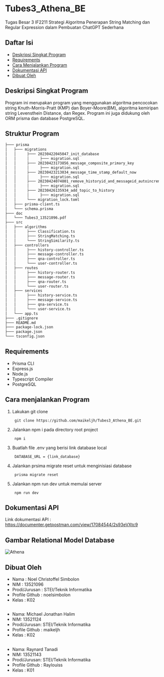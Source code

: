 # Tubes3_Athena_BE
Tugas Besar 3 IF2211 Strategi Algoritma Penerapan String Matching dan Regular Expression dalam Pembuatan ChatGPT Sederhana

## Daftar Isi
* [Deskripsi Singkat Program](#deskripsi-singkat-program)
* [Requirements](#requirements)
* [Cara Menjalankan Program](#cara-menjalankan-program)
* [Dokumentasi API](#dokumentasi-api)
* [Dibuat Oleh](#dibuat-oleh)

## Deskripsi Singkat Program
Program ini merupakan program yang menggunakan algoritma pencocokan string Knuth-Morris-Pratt (KMP) dan Boyer-Moore(BM), algoritma kemiripan string Levensthein Distance, dan Regex. Program ini juga didukung oleh ORM prisma dan database PostgreSQL.

## Struktur Program
```bash
├─── prisma
│   ├─── migrations
│   │     ├─── 20230422045047_init_database
│   │     │     ├─── migration.sql
│   │     ├─── 20230423173856_message_composite_primary_key
│   │     │     ├─── migration.sql
│   │     ├─── 20230423213034_message_time_stamp_default_now
│   │     │     ├─── migration.sql
│   │     ├─── 20230424074801_remove_historyid_and_messageid_autoincrement
│   │     │     ├─── migration.sql
│   │     ├─── 20230426135934_add_topic_to_history
│   │     │     ├─── migration.sql
│   │     └─── migration_lock.toml
│   ├─── prisma-client.ts
│   └─── schema.prisma
├─── doc
│   └─── Tubes3_13521096.pdf
├─── src
│   ├─── algorithms
│   │     ├─── Classification.ts
│   │     ├─── StringMatching.ts
│   │     └─── StringSimilarity.ts
│   ├─── controllers
│   │     ├─── history-controller.ts
│   │     ├─── message-controller.ts
│   │     ├─── qna-controller.ts
│   │     └─── user-controller.ts
│   ├─── routes
│   │     ├─── history-router.ts
│   │     ├─── message-router.ts
│   │     ├─── qna-router.ts
│   │     └─── user-router.ts
│   ├─── services
│   │     ├─── history-service.ts
│   │     ├─── message-service.ts
│   │     ├─── qna-service.ts
│   │     └─── user-service.ts
│   └─── app.ts
├─── .gitignore
├─── README.md
├─── package-lock.json
├─── package.json
└─── tsconfig.json                          
```

## Requirements
* Prisma CLI
* Express.js
* Node.js
* Typescript Compiler
* PostgreSQL

## Cara menjalankan Program
1. Lakukan git clone
    > 
        git clone https://github.com/maikeljh/Tubes3_Athena_BE.git
2. Jalankan npm i pada directory root project
    > 
        npm i
3. Buatlah file .env yang berisi link database local
    > 
        DATABASE_URL = {link_database}
4. Jalankan prsima migrate reset untuk menginisiasi database
    > 
        prisma migrate reset
5. Jalankan npm run dev untuk memulai server
    > 
        npm run dev

## Dokumentasi API
Link dokumentasi API : https://documenter.getpostman.com/view/17084544/2s93eVXtc9

## Gambar Relational Model Database
![Athena](https://user-images.githubusercontent.com/87570374/236466994-173c25eb-13c3-41a3-80c8-d561a3bdff6b.png)


## Dibuat Oleh
* Nama : Noel Christoffel Simbolon
* NIM : 13521096
* Prodi/Jurusan : STEI/Teknik Informatika
* Profile Github : noelsimbolon
* Kelas : K02
##
* Nama: Michael Jonathan Halim
* NIM: 13521124
* Prodi/Jurusan: STEI/Teknik Informatika
* Profile Github : maikeljh
* Kelas : K02
##
* Nama: Raynard Tanadi
* NIM: 13521143
* Prodi/Jurusan: STEI/Teknik Informatika
* Profile Github : Raylouiss
* Kelas : K01
